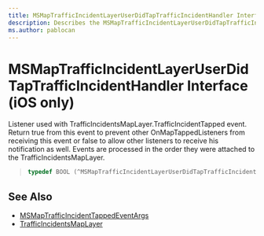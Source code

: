 ```yaml
---
title: MSMapTrafficIncidentLayerUserDidTapTrafficIncidentHandler Interface | Microsoft Docs
description: Describes the MSMapTrafficIncidentLayerUserDidTapTrafficIncidentHandler interface for iOS and provides the interface's syntax and additional references.
ms.author: pablocan
---
```


# MSMapTrafficIncidentLayerUserDidTapTrafficIncidentHandler Interface (iOS only)

Listener used with TrafficIncidentsMapLayer.TrafficIncidentTapped event. Return true from this event to prevent other OnMapTappedListeners from receiving this event or false to allow other listeners to receive his notification as well. Events are processed in the order they were attached to the TrafficIncidentsMapLayer.

>```objectivec
> typedef BOOL (^MSMapTrafficIncidentLayerUserDidTapTrafficIncidentHandler)(MSMapTrafficIncidentTappedEventArgs*)
>```

## See Also

* [MSMapTrafficIncidentTappedEventArgs](MSMapTrafficIncidentTappedEventArgs-class.md)
* [TrafficIncidentsMapLayer](../TrafficIncidentsMapLayer-class.md)